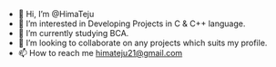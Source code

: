 - 👋 Hi, I’m @HimaTeju
- 👀 I’m interested in Developing Projects in C & C++ language.
- 🌱 I’m currently studying BCA.
- 💞️ I’m looking to collaborate on any projects which suits my profile.
- 📫 How to reach me himateju21@gmail.com

<!---
HimaTeju/HimaTeju is a ✨ special ✨ repository because its `README.md` (this file) appears on your GitHub profile.
You can click the Preview link to take a look at your changes.
--->

